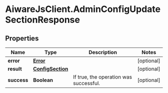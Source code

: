 # AiwareJsClient.AdminConfigUpdateSectionResponse

## Properties

Name | Type | Description | Notes
------------ | ------------- | ------------- | -------------
**error** | [**Error**](Error.md) |  | [optional] 
**result** | [**ConfigSection**](ConfigSection.md) |  | [optional] 
**success** | **Boolean** | If true, the operation was successful. | [optional] 


